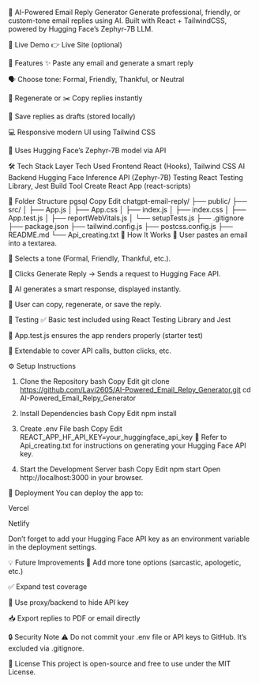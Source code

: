📧 AI-Powered Email Reply Generator
Generate professional, friendly, or custom-tone email replies using AI. Built with React + TailwindCSS, powered by Hugging Face’s Zephyr-7B LLM.

🚀 Live Demo
👉 Live Site (optional)

📌 Features
✨ Paste any email and generate a smart reply

🗣️ Choose tone: Formal, Friendly, Thankful, or Neutral

🔁 Regenerate or ✂️ Copy replies instantly

💾 Save replies as drafts (stored locally)

💻 Responsive modern UI using Tailwind CSS

🤖 Uses Hugging Face’s Zephyr-7B model via API

🛠️ Tech Stack
Layer	Tech Used
Frontend	React (Hooks), Tailwind CSS
AI Backend	Hugging Face Inference API (Zephyr-7B)
Testing	React Testing Library, Jest
Build Tool	Create React App (react-scripts)

📂 Folder Structure
pgsql
Copy
Edit
chatgpt-email-reply/
├── public/
├── src/
│   ├── App.js
│   ├── App.css
│   ├── index.js
│   ├── index.css
│   ├── App.test.js
│   ├── reportWebVitals.js
│   └── setupTests.js
├── .gitignore
├── package.json
├── tailwind.config.js
├── postcss.config.js
├── README.md
└── Api_creating.txt
🔄 How It Works
📝 User pastes an email into a textarea.

🎯 Selects a tone (Formal, Friendly, Thankful, etc.).

🚀 Clicks Generate Reply → Sends a request to Hugging Face API.

🧠 AI generates a smart response, displayed instantly.

💾 User can copy, regenerate, or save the reply.

🧪 Testing
✅ Basic test included using React Testing Library and Jest

📁 App.test.js ensures the app renders properly (starter test)

🧩 Extendable to cover API calls, button clicks, etc.

⚙️ Setup Instructions
1. Clone the Repository
bash
Copy
Edit
git clone https://github.com/Lavi2605/AI-Powered_Email_Relpy_Generator.git
cd AI-Powered_Email_Relpy_Generator
2. Install Dependencies
bash
Copy
Edit
npm install
3. Create .env File
bash
Copy
Edit
REACT_APP_HF_API_KEY=your_huggingface_api_key
📄 Refer to Api_creating.txt for instructions on generating your Hugging Face API key.

4. Start the Development Server
bash
Copy
Edit
npm start
Open http://localhost:3000 in your browser.

🚀 Deployment
You can deploy the app to:

Vercel

Netlify

Don’t forget to add your Hugging Face API key as an environment variable in the deployment settings.

💡 Future Improvements
🧩 Add more tone options (sarcastic, apologetic, etc.)

✅ Expand test coverage

🔐 Use proxy/backend to hide API key

📥 Export replies to PDF or email directly

🔒 Security Note
⚠️ Do not commit your .env file or API keys to GitHub. It’s excluded via .gitignore.

📄 License
This project is open-source and free to use under the MIT License.

